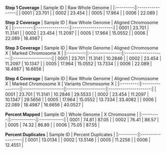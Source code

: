 __Step 1 Coverage__
| Sample ID | Raw Whole Genome |
|:---------:|:----------------:|
|   0001    |      23.701      |
|   0002    |      23.454      |
|   0005    |      17.964      |
|   0006    |      22.089      |


__Step 2 Coverage__
| Sample ID | Raw Whole Genome | Aligned Chromosome X |
|:---------:|:----------------:|:--------------------:|
|   0001    |      23.701      |       11.3141        |
|   0002    |      23.454      |       11.2097        |
|   0005    |      17.964      |       15.0552        |
|   0006    |      22.089      |       18.4987        |


__Step 3 Coverage__
| Sample ID | Raw Whole Genome | Aligned Chromosome X | Marked Chromosome X |
|:---------:|:----------------:|:--------------------:|:-------------------:|
|   0001    |      23.701      |       11.3141        |       10.2846       |
|   0002    |      23.454      |       11.2097        |       10.1347       |
|   0005    |      17.964      |       15.0552        |       13.7334       |
|   0006    |      22.089      |       18.4987        |       16.6656       |


__Step 4 Coverage__
| Sample ID | Raw Whole Genome | Aligned Chromosome X | Marked Chromosome X | Variants Chromosome X |
|:---------:|:----------------:|:--------------------:|:-------------------:|:---------------------:|
|   0001    |      23.701      |       11.3141        |       10.2846       |        29.5533        |
|   0002    |      23.454      |       11.2097        |       10.1347       |        29.5656        |
|   0005    |      17.964      |       15.0552        |       13.7334       |        33.4082        |
|   0006    |      22.089      |       18.4987        |       16.6656       |        40.0527        |


__Percent Mapped__
| Sample ID | Whole Genome | X Chromosome |
|:---------:|:------------:|:------------:|
|   0001    |    74.81     |    87.05     |
|   0002    |    76.41     |    88.57     |
|   0005    |    74.32     |    86.89     |
|   0006    |    75.05     |    87.55     |


__Percent Duplicates__
| Sample ID | Percent Duplicates |
|:---------:|:------------------:|
|   0001    |      13.0134       |
|   0002    |      13.5146       |
|   0005    |      11.2256       |
|   0006    |      12.4551       |


